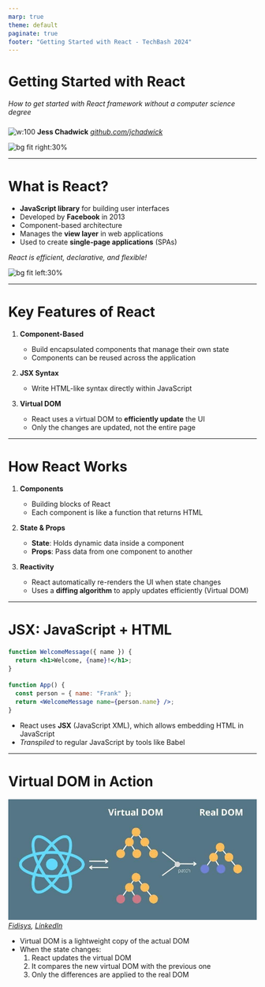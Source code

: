 ```yaml
---
marp: true
theme: default
paginate: true
footer: "Getting Started with React - TechBash 2024"
---
```


<style>
    section.title {
        background-color: #333;
        display: flex;
        justify-content: space-between;
        padding-top: 6em;
    }
    section.title h1 {
        font-size: 200%
    }
    section.title img {
        float: left;
        margin-right: 1em;
        margin-top: 1em;
        border-radius: 60%;
    }
</style>

<!--
_class: title invert
_footer: ""
_paginate: skip
-->

# Getting Started with React


*How to get started with React framework without a computer science degree*

###

![w:100](https://sessionize.com/image/a97a-200o200o2-BhT84obyjKyRgPvJg8HqYt.jpg)
**Jess Chadwick**
_[github.com/jchadwick](https://github.com/jchadwick)_

![bg fit right:30%](https://upload.wikimedia.org/wikipedia/commons/a/a7/React-icon.svg)

---

# What is React?

- **JavaScript library** for building user interfaces
- Developed by **Facebook** in 2013
- Component-based architecture
- Manages the **view layer** in web applications
- Used to create **single-page applications** (SPAs)

_React is efficient, declarative, and flexible!_

![bg fit left:30%](https://upload.wikimedia.org/wikipedia/commons/a/a7/React-icon.svg)

---

# Key Features of React

1. **Component-Based**

   - Build encapsulated components that manage their own state
   - Components can be reused across the application

2. **JSX Syntax**

   - Write HTML-like syntax directly within JavaScript

3. **Virtual DOM**
   - React uses a virtual DOM to **efficiently update** the UI
   - Only the changes are updated, not the entire page

---

# How React Works

1. **Components**

   - Building blocks of React
   - Each component is like a function that returns HTML

2. **State & Props**

   - **State**: Holds dynamic data inside a component
   - **Props**: Pass data from one component to another

3. **Reactivity**
   - React automatically re-renders the UI when state changes
   - Uses a **diffing algorithm** to apply updates efficiently (Virtual DOM)

---

# JSX: JavaScript + HTML

```jsx
function WelcomeMessage({ name }) {
  return <h1>Welcome, {name}!</h1>;
}

function App() {
  const person = { name: "Frank" };
  return <WelcomeMessage name={person.name} />;
}
```

- React uses **JSX** (JavaScript XML), which allows embedding HTML in JavaScript
- *Transpiled* to regular JavaScript by tools like Babel

---

# Virtual DOM in Action

![w:450 h:200](./img/virtualdom.jpeg)
_[Fidisys](https://www.linkedin.com/company/fidisys/?lipi=urn%3Ali%3Apage%3Ad_flagship3_pulse_read%3BK7kioCELRo2Fv1FufTzMkQ%3D%3D), [LinkedIn](https://media.licdn.com/dms/image/v2/D5612AQHrTcE_Vu_qjQ/article-cover_image-shrink_720_1280/article-cover_image-shrink_720_1280/0/1694674429966?e=1730332800&v=beta&t=jPprwlSJ9A9373G_MEscJaER5eNnPik4VeVuGPrOyDw)_

- Virtual DOM is a lightweight copy of the actual DOM
- When the state changes:
  1. React updates the virtual DOM
  2. It compares the new virtual DOM with the previous one
  3. Only the differences are applied to the real DOM

